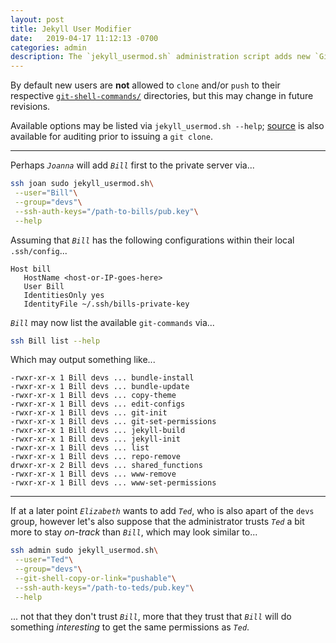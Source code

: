 ```yaml
---
layout: post
title: Jekyll User Modifier
date:   2019-04-17 11:12:13 -0700
categories: admin
description: The `jekyll_usermod.sh` administration script adds new `Git`/`Jekyll` users to private server
---
```



By default new users are __not__ allowed to `clone` and/or `push` to their respective [`git-shell-commands/`][git-shell-commands_source] directories, but this may change in future revisions.


Available options may be listed via `jekyll_usermod.sh --help`; [source][jekyll-usermod_source] is also available for auditing prior to issuing a `git clone`.


___


Perhaps _`Joanna`_ will add _`Bill`_ first to the private server via...


```bash
ssh joan sudo jekyll_usermod.sh\
 --user="Bill"\
 --group="devs"\
 --ssh-auth-keys="/path-to-bills/pub.key"\
 --help
```


Assuming that _`Bill`_ has the following configurations within their local `.ssh/config`...


```
Host bill
   HostName <host-or-IP-goes-here>
   User Bill
   IdentitiesOnly yes
   IdentityFile ~/.ssh/bills-private-key
```

_`Bill`_ may now list the available `git-commands` via...


```bash
ssh Bill list --help
```


Which may output something like...


```
-rwxr-xr-x 1 Bill devs ... bundle-install
-rwxr-xr-x 1 Bill devs ... bundle-update
-rwxr-xr-x 1 Bill devs ... copy-theme
-rwxr-xr-x 1 Bill devs ... edit-configs
-rwxr-xr-x 1 Bill devs ... git-init
-rwxr-xr-x 1 Bill devs ... git-set-permissions
-rwxr-xr-x 1 Bill devs ... jekyll-build
-rwxr-xr-x 1 Bill devs ... jekyll-init
-rwxr-xr-x 1 Bill devs ... list
-rwxr-xr-x 1 Bill devs ... repo-remove
drwxr-xr-x 2 Bill devs ... shared_functions
-rwxr-xr-x 1 Bill devs ... www-remove
-rwxr-xr-x 1 Bill devs ... www-set-permissions
```


-------


If at a later point _`Elizabeth`_ wants to add _`Ted`_, who is also apart of the `devs` group, however let's also suppose that the administrator trusts _`Ted`_ a bit more to stay _on-track_ than _`Bill`_, which may look similar to...


```bash
ssh admin sudo jekyll_usermod.sh\
 --user="Ted"\
 --group="devs"\
 --git-shell-copy-or-link="pushable"\
 --ssh-auth-keys="/path-to-teds/pub.key"\
 --help
```


... not that they don't trust _`Bill`_, more that they trust that _`Bill`_ will do something _interesting_ to get the same permissions as _`Ted`_.


[git-shell-commands_source]: https://github.com/S0AndS0/Jekyll_Admin/tree/master/git_shell_commands
[jekyll-usermod_source]: https://github.com/S0AndS0/Jekyll_Admin/blob/master/jekyll_usermod.sh

